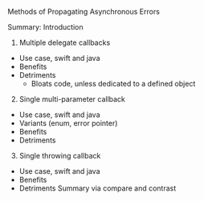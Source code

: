 Methods of Propagating Asynchronous Errors

Summary:
Introduction
1. Multiple delegate callbacks
  - Use case, swift and java
  - Benefits
  - Detriments
    - Bloats code, unless dedicated to a defined object
2. Single multi-parameter callback
  - Use case, swift and java
  - Variants (enum, error pointer)
  - Benefits
  - Detriments
3. Single throwing callback
  - Use case, swift and java
  - Benefits
  - Detriments
Summary via compare and contrast

